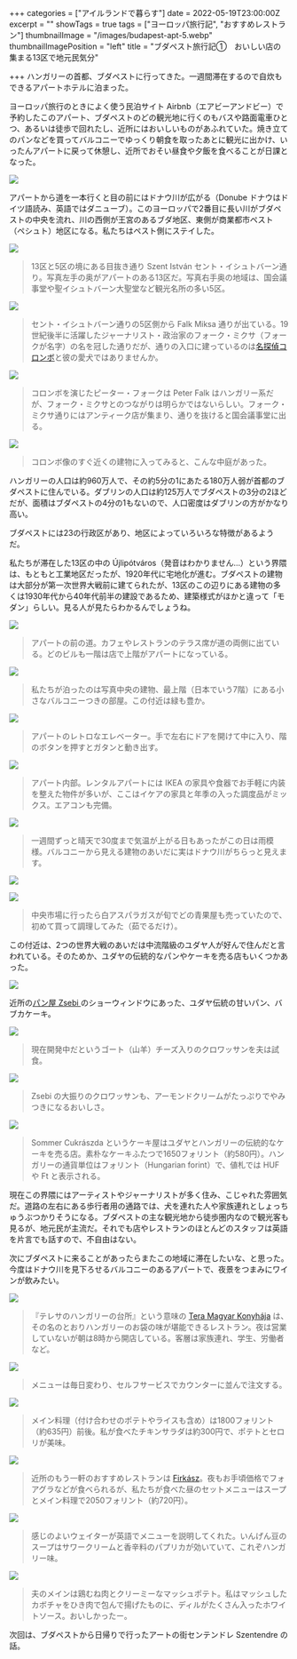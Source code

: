 +++
categories = ["アイルランドで暮らす"]
date = 2022-05-19T23:00:00Z
excerpt = ""
showTags = true
tags = ["ヨーロッパ旅行記", "おすすめレストラン"]
thumbnailImage = "/images/budapest-apt-5.webp"
thumbnailImagePosition = "left"
title = "ブダペスト旅行記①　おいしい店の集まる13区で地元民気分"

+++
ハンガリーの首都、ブダペストに行ってきた。一週間滞在するので自炊もできるアパートホテルに泊まった。

<!--more-->

ヨーロッパ旅行のときによく使う民泊サイト Airbnb（エアビーアンドビー）で予約したこのアパート、ブダペストのどの観光地に行くのもバスや路面電車ひとつ、あるいは徒歩で回れたし、近所にはおいしいものがあふれていた。焼き立てのパンなどを買ってバルコニーでゆっくり朝食を取ったあとに観光に出かけ、いったんアパートに戻って休憩し、近所でおそい昼食や夕飯を食べることが日課となった。

![](/images/neibourhood-walk-1.webp)

アパートから道を一本行くと目の前にはドナウ川が広がる（Donube ドナウはドイツ語読み、英語ではダニューブ）。このヨーロッパで2番目に長い川がブダペストの中央を流れ、川の西側が王宮のあるブダ地区、東側が商業都市ペスト（ペシュト）地区になる。私たちはペスト側にステイした。

![](/images/neibourhood-walk-2.webp)

> 13区と5区の境にある目抜き通り Szent István セント・イシュトバーン通り。写真左手の奥がアパートのある13区だ。写真右手奥の地域は、国会議事堂や聖イシュトバーン大聖堂など観光名所の多い5区。

![](/images/budapest-columbo-1.webp)

> セント・イシュトバーン通りの5区側から Falk Miksa 通りが出ている。19世紀後半に活躍したジャーナリスト・政治家のフォーク・ミクサ（フォークが名字）の名を冠した通りだが、通りの入口に建っているのは[名探偵コロンボ](https://www.riastra.com/2021/03/%E3%81%86%E3%81%A1%E3%81%AE%E3%83%80%E3%83%B3%E3%83%8A%E3%81%A8%E3%81%86%E3%81%A1%E3%81%AE%E3%82%AB%E3%83%9F%E3%81%95%E3%82%93/)と彼の愛犬ではありませんか。

![](/images/budapest-columbo-2.webp)

> コロンボを演じたピーター・フォークは Peter Falk はハンガリー系だが、フォーク・ミクサとのつながりは明らかではないらしい。フォーク・ミクサ通りにはアンティーク店が集まり、通りを抜けると国会議事堂に出る。

![](/images/budapest-architecture.webp)

> コロンボ像のすぐ近くの建物に入ってみると、こんな中庭があった。

ハンガリーの人口は約960万人で、その約5分の1にあたる180万人弱が首都のブダペストに住んでいる。ダブリンの人口は約125万人でブダペストの3分の2ほどだが、面積はブダペストの4分の1もないので、人口密度はダブリンの方がかなり高い。

ブダペストには23の行政区があり、地区によっていろいろな特徴があるようだ。

私たちが滞在した13区の中の Újlipótváros（発音はわかりません...）という界隈は、もともと工業地区だったが、1920年代に宅地化が進む。ブダペストの建物は大部分が第一次世界大戦前に建てられたが、13区のこの辺りにある建物の多くは1930年代から40年代前半の建設であるため、建築様式がほかと違って「モダン」らしい。見る人が見たらわかるんでしょうね。

![](/images/neibourhood-walk-3.webp)

> アパートの前の道。カフェやレストランのテラス席が道の両側に出ている。どのビルも一階は店で上階がアパートになっている。

![](/images/budapest-apt-5.webp)

> 私たちが泊ったのは写真中央の建物、最上階（日本でいう7階）にある小さなバルコニーつきの部屋。この付近は緑も豊か。

![](/images/budapest-apt-1.webp)

> アパートのレトロなエレベーター。手で左右にドアを開けて中に入り、階のボタンを押すとガタンと動き出す。

![](/images/budapest-apt-3.webp)

> アパート内部。レンタルアパートには IKEA の家具や食器でお手軽に内装を整えた物件が多いが、ここはイケアの家具と年季の入った調度品がミックス。エアコンも完備。

![](/images/budapest-apt-4.webp)

> 一週間ずっと晴天で30度まで気温が上がる日もあったがこの日は雨模様。バルコニーから見える建物のあいだに実はドナウ川がちらっと見えます。

![](/images/budapest-apt-2.webp)

![](/images/budapest_central-market.webp)

> 中央市場に行ったら白アスパラガスが旬でどの青果屋も売っていたので、初めて買って調理してみた（茹でるだけ）。

この付近は、2つの世界大戦のあいだは中流階級のユダヤ人が好んで住んだと言われている。そのためか、ユダヤの伝統的なパンやケーキを売る店もいくつかあった。

![](/images/budapest-bakery-3.webp)

近所の[パン屋 Zsebi ](https://www.instagram.com/zsebibudapest/?hl=en)のショーウィンドウにあった、ユダヤ伝統の甘いパン、バブカケーキ。

![](/images/budapest-bakery-1.webp)

> 現在開発中だというゴート（山羊）チーズ入りのクロワッサンを夫は試食。

![](/images/budapest-bakery-2.webp)

> Zsebi の大振りのクロワッサンも、アーモンドクリームがたっぷりでやみつきになるおいしさ。

![](/images/neibourhood-jewish-cake-shop.webp)

> Sommer Cukrászda というケーキ屋はユダヤとハンガリーの伝統的なケーキを売る店。素朴なケーキふたつで1650フォリント（約580円）。ハンガリーの通貨単位はフォリント（Hungarian forint）で、値札では HUF や Ft と表示される。

現在この界隈にはアーティストやジャーナリストが多く住み、こじゃれた雰囲気だ。道路の左右にある歩行者用の通路では、犬を連れた人や家族連れとしょっちゅうぶつかりそうになる。ブダペストの主な観光地から徒歩圏内なので観光客も見るが、地元民が主流だ。それでも店やレストランのほとんどのスタッフは英語を片言でも話すので、不自由はない。

次にブダペストに来ることがあったらまたこの地域に滞在したいな、と思った。今度はドナウ川を見下ろせるバルコニーのあるアパートで、夜景をつまみにワインが飲みたい。

![](/images/neibourhood-restaurant-7.webp)

> 『テレサのハンガリーの台所』という意味の [Tera Magyar Konyhája](http://www.terakonyhaja.hu/index.php/en/) は、その名のとおりハンガリーのお袋の味が堪能できるレストラン。夜は営業していないが朝は8時から開店している。客層は家族連れ、学生、労働者など。

![](/images/neibourhood-restaurant-1.webp)

> メニューは毎日変わり、セルフサービスでカウンターに並んで注文する。

![](/images/neibourhood-restaurant-2.webp)

> メイン料理（付け合わせのポテトやライスも含め）は1800フォリント（約635円）前後。私が食べたチキンサラダは約300円で、ポテトとセロリが美味。

![](/images/neibourhood-restaurant-5.webp)

> 近所のもう一軒のおすすめレストランは [Firkász](https://www.facebook.com/firkaszbp)。夜もお手頃価格でフォアグラなどが食べられるが、私たちが食べた昼のセットメニューはスープとメイン料理で2050フォリント（約720円）。

![](/images/neibourhood-restaurant-4.webp)

> 感じのよいウェイターが英語でメニューを説明してくれた。いんげん豆のスープはサワークリームと香辛料のパプリカが効いていて、これぞハンガリー味。

![](/images/neibourhood-restaurant-6.webp)

> 夫のメインは鶏むね肉とクリーミーなマッシュポテト。私はマッシュしたカボチャをひき肉で包んで揚げたものに、ディルがたくさん入ったホワイトソース。おいしかったー。

次回は、ブダペストから日帰りで行ったアートの街センテンドレ Szentendre の話。
